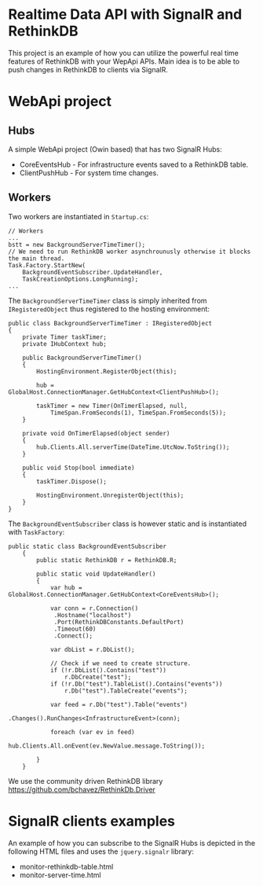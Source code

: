 Realtime Data API with SignalR and RethinkDB
========================

This project is an example of how you can utilize the powerful real time features of RethinkDB with your WepApi APIs.
Main idea is to be able to push changes in RethinkDB to clients via SignalR.

# WebApi project

## Hubs
A simple WebApi project (Owin based) that has two SignalR Hubs:
* CoreEventsHub - For infrastructure events saved to a RethinkDB table.
* ClientPushHub - For system time changes.

## Workers 
Two workers are instantiated in ``Startup.cs``:
```
// Workers
...
bstt = new BackgroundServerTimeTimer();
// We need to run RethinkDB worker asynchrounusly otherwise it blocks the main thread.
Task.Factory.StartNew(
	BackgroundEventSubscriber.UpdateHandler,
	TaskCreationOptions.LongRunning);
...
```

The ``BackgroundServerTimeTimer`` class is simply inherited from ``IRegisteredObject`` thus registered to the hosting environment:
```
public class BackgroundServerTimeTimer : IRegisteredObject
{
	private Timer taskTimer;
	private IHubContext hub;

	public BackgroundServerTimeTimer()
	{
		HostingEnvironment.RegisterObject(this);

		hub = GlobalHost.ConnectionManager.GetHubContext<ClientPushHub>();

		taskTimer = new Timer(OnTimerElapsed, null,
			TimeSpan.FromSeconds(1), TimeSpan.FromSeconds(5));
	}

	private void OnTimerElapsed(object sender)
	{
		hub.Clients.All.serverTime(DateTime.UtcNow.ToString());
	}

	public void Stop(bool immediate)
	{
		taskTimer.Dispose();

		HostingEnvironment.UnregisterObject(this);
	}
}
```

The ``BackgroundEventSubscriber`` class is however static and is instantiated with ``TaskFactory``:

```
public static class BackgroundEventSubscriber
    {
        public static RethinkDB r = RethinkDB.R;

        public static void UpdateHandler()
        {
            var hub = GlobalHost.ConnectionManager.GetHubContext<CoreEventsHub>();

            var conn = r.Connection()
             .Hostname("localhost")
             .Port(RethinkDBConstants.DefaultPort)
             .Timeout(60)
             .Connect();

            var dbList = r.DbList();

            // Check if we need to create structure.
            if (!r.DbList().Contains("test"))
                r.DbCreate("test");
            if (!r.Db("test").TableList().Contains("events"))
                r.Db("test").TableCreate("events");

            var feed = r.Db("test").Table("events")
                              .Changes().RunChanges<InfrastructureEvent>(conn);

            foreach (var ev in feed)
                hub.Clients.All.onEvent(ev.NewValue.message.ToString());

        }
    }
```

We use the community driven RethinkDB library https://github.com/bchavez/RethinkDb.Driver

# SignalR clients examples

An example of how you can subscribe to the SignalR Hubs is depicted in the following HTML files and uses the ``jquery.signalr`` library:
* monitor-rethinkdb-table.html
* monitor-server-time.html
